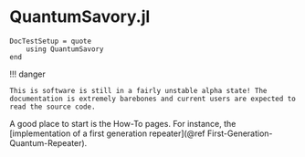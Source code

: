 # QuantumSavory.jl

```@meta
DocTestSetup = quote
    using QuantumSavory
end
```

!!! danger
    
    This is software is still in a fairly unstable alpha state! The documentation is extremely barebones and current users are expected to read the source code.

A good place to start is the How-To pages.
For instance, the [implementation of a first generation repeater](@ref First-Generation-Quantum-Repeater).
